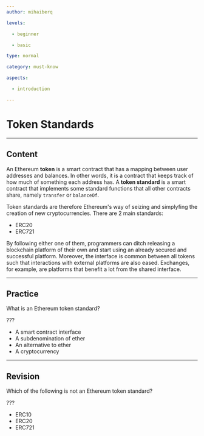 ```yaml
---
author: mihaiberq

levels:

  - beginner

  - basic

type: normal

category: must-know

aspects:

  - introduction

---
```

# Token Standards

---
## Content

An Ethereum **token** is a smart contract that has a mapping between user addresses and balances. In other words, it is a contract that keeps track of how much of something each address has. A **token standard** is a smart contract that implements some standard functions that all other contracts share, namely `transfer` or `balanceOf`.

Token standards are therefore Ethereum's way of seizing and simplyfing the creation of new cryptocurrencies. There are 2 main standards:
- ERC20
- ERC721

By following either one of them, programmers can ditch releasing a blockchain platform of their own and start using an already secured and successful platform. Moreover, the interface is common between all tokens such that interactions with external platforms are also eased. Exchanges, for example, are platforms that benefit a lot from the shared interface.

---
## Practice

What is an Ethereum token standard?

???

* A smart contract interface
* A subdenomination of ether
* An alternative to ether
* A cryptocurrency

---
## Revision

Which of the following is not an Ethereum token standard?

???

* ERC10
* ERC20
* ERC721
